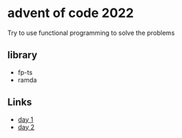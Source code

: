 # advent of code 2022

Try to use functional programming to solve the problems

## library
- fp-ts
- ramda


## Links
- [day 1](./day-1/index.ts)
- [day 2](./day-2/index.ts)